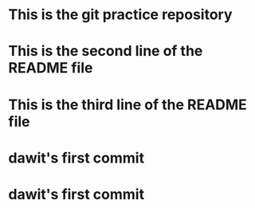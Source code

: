
# This is  the git practice repository
# This is the second line of the README file
# This is the third line of the README file
# dawit's first commit
# dawit's first commit

